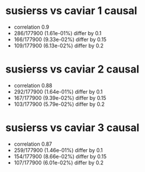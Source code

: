 # susierss vs caviar  1 causal

- correlation 0.9
- 286/177900 (1.61e-01%) differ by 0.1
- 166/177900 (9.33e-02%) differ by 0.15
- 109/177900 (6.13e-02%) differ by 0.2


# susierss vs caviar  2 causal

- correlation 0.88
- 292/177900 (1.64e-01%) differ by 0.1
- 167/177900 (9.39e-02%) differ by 0.15
- 103/177900 (5.79e-02%) differ by 0.2


# susierss vs caviar  3 causal

- correlation 0.87
- 259/177900 (1.46e-01%) differ by 0.1
- 154/177900 (8.66e-02%) differ by 0.15
- 107/177900 (6.01e-02%) differ by 0.2


